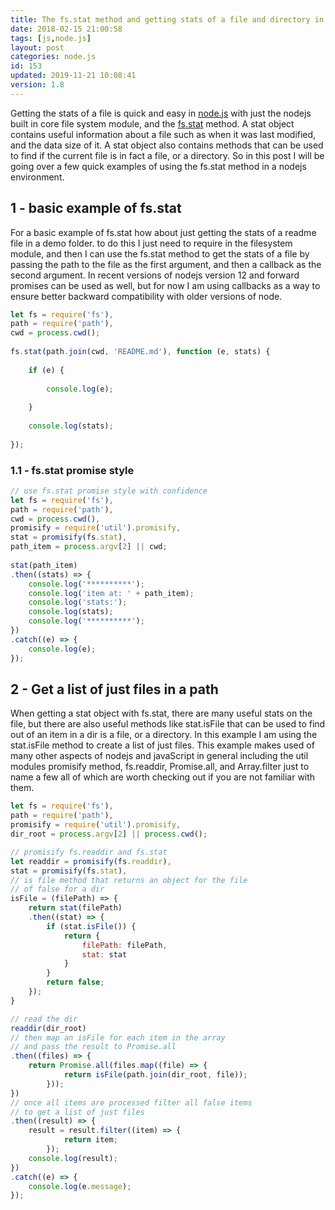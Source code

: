 ```yaml
---
title: The fs.stat method and getting stats of a file and directory in nodejs
date: 2018-02-15 21:00:58
tags: [js,node.js]
layout: post
categories: node.js
id: 153
updated: 2019-11-21 10:08:41
version: 1.8
---
```


Getting the stats of a file is quick and easy in [node.js](https://nodejs.org/en) with just the nodejs built in core file system module, and the [fs.stat](https://nodejs.org/api/fs.html#fs_fs_fstat_fd_options_callback) method. A stat object contains useful information about a file such as when it was last modified, and the data size of it. A stat object also contains methods that can be used to find if the current file is in fact a file, or a directory. So in this post I will be going over a few quick examples of using the fs.stat method in a nodejs environment.

<!-- more -->

## 1 - basic example of fs.stat

For a basic example of fs.stat how about just getting the stats of a readme file in a demo folder. to do this I just need to require in the filesystem module, and then I can use the fs.stat method to get the stats of a file by passing the path to the file as the first argument, and then a callback as the second argument. In recent versions of nodejs version 12 and forward promises can be used as well, but for now I am using callbacks as a way to ensure better backward compatibility with older versions of node.

```js
let fs = require('fs'),
path = require('path'),
cwd = process.cwd();
 
fs.stat(path.join(cwd, 'README.md'), function (e, stats) {
 
    if (e) {
 
        console.log(e);
 
    }
 
    console.log(stats);
 
});
```

### 1.1 - fs.stat promise style

```js
// use fs.stat promise style with confidence
let fs = require('fs'),
path = require('path'),
cwd = process.cwd(),
promisify = require('util').promisify,
stat = promisify(fs.stat),
path_item = process.argv[2] || cwd;
 
stat(path_item)
.then((stats) => {
    console.log('**********');
    console.log('item at: ' + path_item);
    console.log('stats:');
    console.log(stats);
    console.log('**********');
})
.catch((e) => {
    console.log(e);
});
```

## 2 - Get a list of just files in a path

When getting a stat object with fs.stat, there are many useful stats on the file, but there are also useful methods like stat.isFile that can be used to find out of an item in a dir is a file, or a directory. In this example I am using the stat.isFile method to create a list of just files. This example makes used of many other aspects of nodejs and javaScript in general including the util modules promisify method, fs.readdir, Promise.all, and Array.filter just to name a few all of which are worth checking out if you are not familiar with them.

```js
let fs = require('fs'),
path = require('path'),
promisify = require('util').promisify,
dir_root = process.argv[2] || process.cwd();

// promisify fs.readdir and fs.stat
let readdir = promisify(fs.readdir),
stat = promisify(fs.stat),
// is file method that returns an object for the file
// of false for a dir
isFile = (filePath) => {
    return stat(filePath)
    .then((stat) => {
        if (stat.isFile()) {
            return {
                filePath: filePath,
                stat: stat
            }
        }
        return false;
    });
}

// read the dir
readdir(dir_root)
// then map an isFile for each item in the array
// and pass the result to Promise.all
.then((files) => {
    return Promise.all(files.map((file) => {
            return isFile(path.join(dir_root, file));
        }));
})
// once all items are processed filter all false items
// to get a list of just files
.then((result) => {
    result = result.filter((item) => {
            return item;
        });
    console.log(result);
})
.catch((e) => {
    console.log(e.message);
});
```
